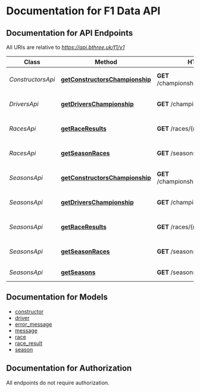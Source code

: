 # Documentation for F1 Data API

<a name="documentation-for-api-endpoints"></a>
## Documentation for API Endpoints

All URIs are relative to *https://api.bthree.uk/f1/v1*

| Class | Method | HTTP request | Description |
|------------ | ------------- | ------------- | -------------|
| *ConstructorsApi* | [**getConstructorsChampionship**](Apis/ConstructorsApi.md#getconstructorschampionship) | **GET** /championships/{year}/constructors | Get all drivers for a season |
| *DriversApi* | [**getDriversChampionship**](Apis/DriversApi.md#getdriverschampionship) | **GET** /championships/{year}/drivers | Get all drivers for a season |
| *RacesApi* | [**getRaceResults**](Apis/RacesApi.md#getraceresults) | **GET** /races/{race_id}/results | Get all results for a season |
*RacesApi* | [**getSeasonRaces**](Apis/RacesApi.md#getseasonraces) | **GET** /seasons/{year}/races | Get all races for a season |
| *SeasonsApi* | [**getConstructorsChampionship**](Apis/SeasonsApi.md#getconstructorschampionship) | **GET** /championships/{year}/constructors | Get all drivers for a season |
*SeasonsApi* | [**getDriversChampionship**](Apis/SeasonsApi.md#getdriverschampionship) | **GET** /championships/{year}/drivers | Get all drivers for a season |
*SeasonsApi* | [**getRaceResults**](Apis/SeasonsApi.md#getraceresults) | **GET** /races/{race_id}/results | Get all results for a season |
*SeasonsApi* | [**getSeasonRaces**](Apis/SeasonsApi.md#getseasonraces) | **GET** /seasons/{year}/races | Get all races for a season |
*SeasonsApi* | [**getSeasons**](Apis/SeasonsApi.md#getseasons) | **GET** /seasons | Get all seasons |


<a name="documentation-for-models"></a>
## Documentation for Models

 - [constructor](./Models/constructor.md)
 - [driver](./Models/driver.md)
 - [error_message](./Models/error_message.md)
 - [message](./Models/message.md)
 - [race](./Models/race.md)
 - [race_result](./Models/race_result.md)
 - [season](./Models/season.md)


<a name="documentation-for-authorization"></a>
## Documentation for Authorization

All endpoints do not require authorization.
